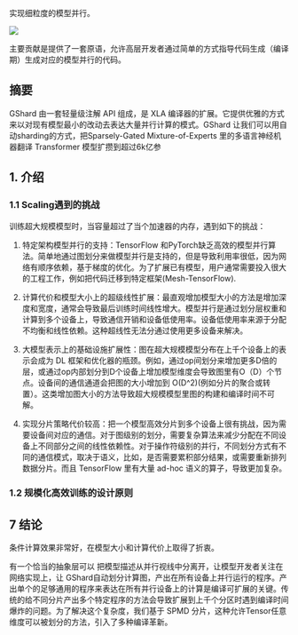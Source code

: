 
实现细粒度的模型并行。

![](https://pic4.zhimg.com/80/v2-8e342553ff46dd88d16e265ed530b5b7_720w.jpg)

主要贡献是提供了一套原语，允许高层开发者通过简单的方式指导代码生成（编译期）生成对应的模型并行的代码。

## 摘要
GShard 由一套轻量级注解 API 组成，是 XLA 编译器的扩展。它提供优雅的方式来以对现有模型最小的改动去表达大量并行计算的模式。GShard 让我们可以用自动sharding的方式，把Sparsely-Gated Mixture-of-Experts 里的多语言神经机器翻译 Transformer 模型扩攒到超过6k亿参

## 1. 介绍
### 1.1 Scaling遇到的挑战
训练超大规模模型时，当容量超过了当个加速器的内存，遇到如下的挑战：

1. 特定架构模型并行的支持：TensorFlow 和PyTorch缺乏高效的模型并行算法。简单地通过图划分来做模型并行是支持的，但是导致利用率很低，因为网络有顺序依赖，基于梯度的优化。为了扩展已有模型，用户通常需要投入很大的工程工作，例如把代码迁移到特定框架(Mesh-TensorFlow).

2. 计算代价和模型大小上的超级线性扩展：最直观增加模型大小的方法是增加深度和宽度，通常会导致最后训练时间线性增大。模型并行是通过划分层权重和计算到多个设备上，导致通信开销和设备低使用率。设备低使用率来源于分配不均衡和线性依赖。这种超线性无法分通过使用更多设备来解决。
3. 大模型表示上的基础设施扩展性：图在超大规模模型分布在上千个设备上的表示会成为 DL 框架和优化器的瓶颈。例如，通过op间划分来增加更多D倍的层，或通过op内部划分到D个设备上增加模型维度会导致图里有O（D）个节点。设备间的通信通道会把图的大小增加到 O(D^2)(例如分片的聚合或转置）。这类增加图大小的方法导致超大规模模型里图的构建和编译时间不可解。
4. 实现分片策略代价较高：把一个模型高效分片到多个设备上很有挑战，因为需要设备间对应的通信。对于图级别的划分，需要复杂算法来减少分配在不同设备上不同部分之间的线性依赖性。对于操作符级别的并行，不同划分方式有不同的通信模式，取决于语义，比如，是否需要累积部分结果，或需要重新排列数据分片。而且 TensorFlow 里有大量 ad-hoc 语义的算子，导致更加复杂。

### 1.2 规模化高效训练的设计原则


## 7 结论
条件计算效果非常好，在模型大小和计算代价上取得了折衷。

有一个恰当的抽象层可以 把模型描述从并行视线中分离开，让模型开发者关注在网络实现上，让 GShard自动划分计算图，产出在所有设备上并行运行的程序。产出单个的足够通用的程序来表达在所有并行设备上的计算是编译可扩展的关键。传统的给不同分片产出多个特定程序的方法会导致扩展到上千个分区时遇到编译时间爆炸的问题。为了解决这个复杂度，我们基于 SPMD 分片，这种允许Tensor任意维度可以被划分的方法，引入了多种编译革新。

